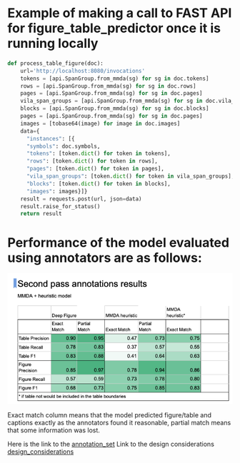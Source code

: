 # Example of making a call to FAST API for figure_table_predictor once it is running locally

```python
def process_table_figure(doc):
    url='http://localhost:8080/invocations'
    tokens = [api.SpanGroup.from_mmda(sg) for sg in doc.tokens]
    rows = [api.SpanGroup.from_mmda(sg) for sg in doc.rows]
    pages = [api.SpanGroup.from_mmda(sg) for sg in doc.pages]
    vila_span_groups = [api.SpanGroup.from_mmda(sg) for sg in doc.vila_span_groups]
    blocks = [api.SpanGroup.from_mmda(sg) for sg in doc.blocks]
    pages = [api.SpanGroup.from_mmda(sg) for sg in doc.pages]
    images = [tobase64(image) for image in doc.images]
    data={
      "instances": [{
      "symbols": doc.symbols,
      "tokens": [token.dict() for token in tokens],
      "rows": [token.dict() for token in rows],
      "pages": [token.dict() for token in pages],
      "vila_span_groups": [token.dict() for token in vila_span_groups],
      "blocks": [token.dict() for token in blocks],
      "images": images}]}
    result = requests.post(url, json=data)
    result.raise_for_status()
    return result
```

# Performance of the model evaluated using annotators are as follows:
![performance_metrics.png](performance_metrics.png)

Exact match column means that the model predicted figure/table and captions exactly as the annotators found it 
reasonable, partial match means that some information was lost.

Here is the link to the [annotation_set](https://docs.google.com/spreadsheets/d/1dVLBhE9G6_rHNMIX0Cv6jqaMgviVOTv7UMA2dISuNo8/edit#gid=379619488&range=T4:Z12)
Link to the design considerations [design_considerations](https://docs.google.com/document/d/1Kfbcyw7pXC4uJCiodhUn_vgnA2J981gUK7KbQtkaG5Y/edit?usp=sharing)

